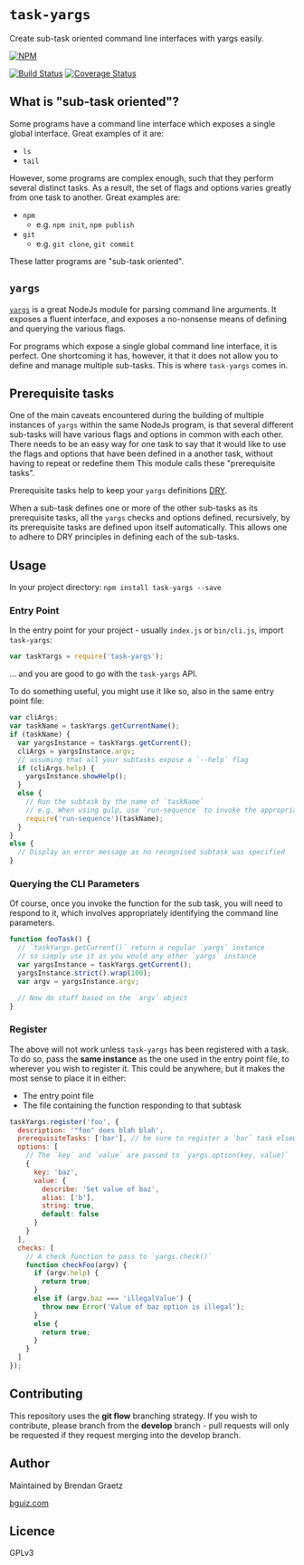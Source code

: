 # `task-yargs`

Create sub-task oriented command line interfaces with yargs easily.

[![NPM](https://nodei.co/npm/task-yargs.png)](https://github.com/bguiz/task-yargs/)

[![Build Status](https://travis-ci.org/bguiz/task-yargs.svg?branch=master)](https://travis-ci.org/bguiz/task-yargs)
[![Coverage Status](https://coveralls.io/repos/bguiz/task-yargs/badge.svg?branch=master)](https://coveralls.io/r/bguiz/task-yargs?branch=master)

## What is "sub-task oriented"?

Some programs have a command line interface which exposes a single global interface.
Great examples of it are:

- `ls`
- `tail`

However, some programs are complex enough,
such that they perform several distinct tasks.
As a result, the set of flags and options varies greatly from one task to another.
Great examples are:

- `npm`
  - e.g. `npm init`, `npm publish`
- `git`
  - e.g. `git clone`, `git commit`

These latter programs are "sub-task oriented".

## `yargs`

[`yargs`](https://github.com/bcoe/yargs) is a great NodeJs module for parsing
command line arguments.
It exposes a fluent interface,
and exposes a no-nonsense means of defining and querying the various flags.

For programs which expose a single global command line interface, it is perfect.
One shortcoming it has, however,
it that it does not allow you to define and manage multiple sub-tasks.
This is where `task-yargs` comes in.

## Prerequisite tasks

One of the main caveats encountered during the building of multiple instances
of `yargs` within the same NodeJs program,
is that several different sub-tasks will have various flags and options
in common with each other.
There needs to be an easy way for one task to say that it would like to
use the flags and options that have been defined in a another task,
without having to repeat or redefine them
This module calls these "prerequisite tasks".

Prerequisite tasks help to keep your `yargs` definitions
[DRY](http://en.wikipedia.org/wiki/Don%27t_repeat_yourself).

When a sub-task defines one or more of the other sub-tasks as its prerequisite tasks,
all the `yargs` checks and options defined, recursively,
by its prerequisite tasks are defined upon itself automatically.
This allows one to adhere to DRY principles in defining each of the sub-tasks.

## Usage

In your project directory: `npm install task-yargs --save`

### Entry Point

In the entry point for your project - usually `index.js` or `bin/cli.js`,
import `task-yargs`:

```javascript
var taskYargs = require('task-yargs');
```

... and you are good to go with the `task-yargs` API.

To do something useful, you might use it like so, also in the same entry point file:

```javascript
var cliArgs;
var taskName = taskYargs.getCurrentName();
if (taskName) {
  var yargsInstance = taskYargs.getCurrent();
  cliArgs = yargsInstance.argv;
  // assuming that all your subtasks expose a `--help` flag
  if (cliArgs.help) {
    yargsInstance.showHelp();
  }
  else {
    // Run the subtask by the name of `taskName`
    // e.g. When using gulp, use `run-sequence` to invoke the appropriate gulp task
    require('run-sequence')(taskName);
  }
}
else {
  // Display an error message as no recognised subtask was specified
}
```

### Querying the CLI Parameters

Of course, once you invoke the function for the sub task,
you will need to respond to it,
which involves appropriately identifying the command line parameters.

```javascript
function fooTask() {
  // `taskYargs.getCurrent()` return a regular `yargs` instance
  // so simply use it as you would any other `yargs` instance
  var yargsInstance = taskYargs.getCurrent();
  yargsInstance.strict().wrap(100);
  var argv = yargsInstance.argv;

  // Now do stuff based on the `argv` object
}
```

### Register

The above will not work unless `task-yargs` has been registered with a task.
To do so, pass the **same instance** as the one used in the entry point file,
to wherever you wish to register it.
This could be anywhere, but it makes the most sense to place it in either:

- The entry point file
- The file containing the function responding to that subtask

```javascript
taskYargs.register('foo', {
  description: '"foo" does blah blah',
  prerequisiteTasks: ['bar'], // be sure to register a `bar` task elsewhere
  options: [
    // The `key` and `value` are passed to `yargs.option(key, value)`
    {
      key: 'baz',
      value: {
        describe: 'Set value of baz',
        alias: ['b'],
        string: true,
        default: false
      }
    }
  ],
  checks: [
    // A check function to pass to `yargs.check()`
    function checkFoo(argv) {
      if (argv.help) {
        return true;
      }
      else if (argv.baz === 'illegalValue') {
        throw new Error('Value of baz option is illegal');
      }
      else {
        return true;
      }
    }
  ]
});
```

## Contributing

This repository uses the **git flow** branching strategy.
If you wish to contribute, please branch from the **develop** branch -
pull requests will only be requested if they request merging into the develop branch.

## Author

Maintained by Brendan Graetz

[bguiz.com](http://bguiz.com/)

## Licence

GPLv3
